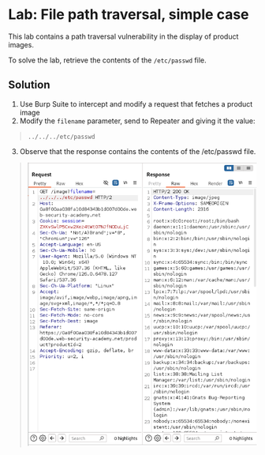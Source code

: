 # Lab: File path traversal, simple case

This lab contains a path traversal vulnerability in the display of product images.

To solve the lab, retrieve the contents of the `/etc/passwd` file. 

## Solution
1. Use Burp Suite to intercept and modify a request that fetches a product image
2. Modify the `filename` parameter, send to Repeater and giving it the value:
> `../../../etc/passwd` 
3. Observe that the response contains the contents of the /etc/passwd file.
> ![alt text](image-1.png) 